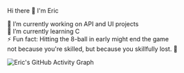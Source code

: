 Hi there 👋 I'm Eric

🔭 I’m currently working on API and UI projects  
🌱 I’m currently learning C  
⚡ Fun fact: Hitting the 8-ball in early might end the game  
not because you're skilled, but because you skillfully lost. 🎱


![Eric's GitHub Activity Graph](https://github-readme-activity-graph.vercel.app/graph?username=E-kigai&theme=minimal)
